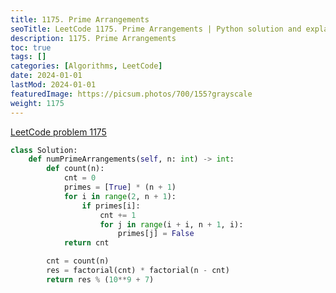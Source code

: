 ```yaml
---
title: 1175. Prime Arrangements
seoTitle: LeetCode 1175. Prime Arrangements | Python solution and explanation
description: 1175. Prime Arrangements
toc: true
tags: []
categories: [Algorithms, LeetCode]
date: 2024-01-01
lastMod: 2024-01-01
featuredImage: https://picsum.photos/700/155?grayscale
weight: 1175
---
```


[LeetCode problem 1175](https://leetcode.com/problems/prime-arrangements/)

```python
class Solution:
    def numPrimeArrangements(self, n: int) -> int:
        def count(n):
            cnt = 0
            primes = [True] * (n + 1)
            for i in range(2, n + 1):
                if primes[i]:
                    cnt += 1
                    for j in range(i + i, n + 1, i):
                        primes[j] = False
            return cnt

        cnt = count(n)
        res = factorial(cnt) * factorial(n - cnt)
        return res % (10**9 + 7)

```
